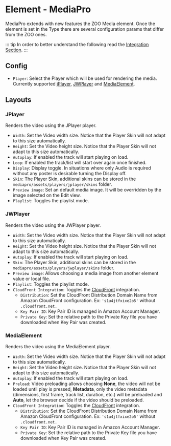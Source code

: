 # Element - MediaPro

MediaPro extends with new features the ZOO Media element. Once the element is set in the Type there are several configuration params that differ from the ZOO ones.

::: tip
In order to better understand the following read the [Integration Section](./integration.html).
:::

## Config

- `Player`: Select the Player which will be used for rendering the media. Currently supported [jPlayer](http://www.jplayer.org/), [JWPlayer](http://www.jwplayer.com/) and [MediaElement](http://www.mediaelementjs.com/).

## Layouts

### JPlayer

Renders the video using the JPlayer player.

- `Width`: Set the Video width size. Notice that the Player Skin will not adapt to this size automatically.
- `Height`: Set the Video height size. Notice that the Player Skin will not adapt to this size automatically.
- `Autoplay`: If enabled the track will start playing on load.
- `Loop`: If enabled the track/list will start over again once finished.
- `Display`: Display toggle. In situations where only Audio is required without any poster is desirable turning the Display off.
- `Skin`: The Player Skin, additional skins can be stored in the `mediapro/assets/players/jplayer/skins` folder.
- `Preview image`: Set an default media image. It will be overridden by the image selected on the Edit view.
- `Playlist`: Toggles the playlist mode.

### JWPlayer

Renders the video using the JWPlayer player.

- `Width`: Set the Video width size. Notice that the Player Skin will not adapt to this size automatically.
- `Height`: Set the Video height size. Notice that the Player Skin will not adapt to this size automatically.
- `Autoplay`: If enabled the track will start playing on load.
- `Skin`: The Player Skin, additional skins can be stored in the `mediapro/assets/players/jwplayer/skins` folder.
- `Preview image`: Allows choosing a media image from another element value or local file.
- `Playlist`: Toggles the playlist mode.
- `CloudFront Integration`: Toggles the [CloudFront](https://aws.amazon.com/cloudfront/) integration.
  - `Distribution`: Set the CloudFront Distribution Domain Name from Amazon CloudFront configuration. Ex: `'s1u4jtfxixe2o5'` without `.cloudfront.net.`
  - `Key Pair ID`: Key Pair ID is managed in Amazon Account Manager.
  - `Private Key`: Set the relative path to the Private Key file you have downloaded when Key Pair was created.


### MediaElement

Renders the video using the MediaElement player.

- `Width`: Set the Video width size. Notice that the Player Skin will not adapt to this size automatically.
- `Height`: Set the Video height size. Notice that the Player Skin will not adapt to this size automatically.
- `Autoplay`: If enabled the track will start playing on load.
- `Preload`: Video preloading allows choosing **None**, the video will not be loaded until play is pressed, **Metadata**, only the video metadata (dimensions, first frame, track list, duration, etc.) will be preloaded and **Auto**, let the browser decide if the video should be preloaded.
- `CloudFront Integration`: Toggles the [CloudFront](https://aws.amazon.com/cloudfront/) integration.
  - `Distribution`: Set the CloudFront Distribution Domain Name from Amazon CloudFront configuration. Ex: `'s1u4jtfxixe2o5'` without `.cloudfront.net.`
  - `Key Pair ID`: Key Pair ID is managed in Amazon Account Manager.
  - `Private Key`: Set the relative path to the Private Key file you have downloaded when Key Pair was created.
